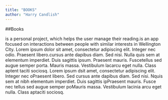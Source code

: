 ```yaml
---
title: "BOOKS"
author: "Harry Candlish"
---
```


##Books

is a personal project, which helps the user manage their reading.is an app focused on interactions between people with similar interests in Wellington City. Lorem ipsum dolor sit amet, consectetur adipiscing elit. Integer nec odio. Praesent libero.cursus ante dapibus diam. Sed nisi. Nulla quis sem at elementum imperdiet. Duis sagittis ipsum. Praesent mauris. Fuscetellus sed augue semper porta. Mauris massa. Vestibulum lacarcu eget nulla. Class aptent taciti sociosq. Lorem ipsum dsit amet, consectetur adipiscing elit. Integer nec oPraesent libero. Sed cursus ante dapibus diam. Sed nisi. Nquis sem at nibh elementum imperdiet. Duis sagittis ipPraesent mauris. Fusce nec tellus sed augue semper poMauris massa. Vestibulum lacinia arcu eget nulla. Class aptaciti sociosq.

